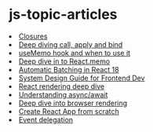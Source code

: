 # js-topic-articles

<li>
  <a href = "https://www.javascripttutorial.net/javascript-closure/#:~:text=In%20JavaScript%2C%20a%20closure%20is,the%20lexical%20scoping%20works%20first.">Closures</a>
</li>
<li>
  <a href = "https://blog.sessionstack.com/how-javascript-works-deep-dive-into-call-apply-and-bind-415f6729c902">Deep diving call, apply and bind</a>
  </li>  
  <li>
  <a href = "https://dev.to/bionicjulia/deeper-dive-into-react-usememo-2nj1">useMemo hook and when to use it</a>
  </li>
  <li>
  <a href = "https://bionicjulia.com/blog/deeper-dive-into-react-memo">Deep dive in to React.memo</a>
  </li>
  
  <li>
  <a href = "https://blog.bitsrc.io/automatic-batching-in-react-18-what-you-should-know-d50141dc096e">Automatic Batching in React 18</a>
  </li>
  
  <li>
  <a href = "https://dev.to/hellonehha/system-design-guide-for-front-end-developers-5fkl">System Design Guide for Frontend Dev</a>
  </li>
  
  
  <li>
  <a href = "https://codesandbox.io/embed/github/kentcdodds/beginners-guide-to-react/tree/codesandbox/18-hook-flow?         fontsize=14&hidenavigation=1&theme=dark">React rendering deep dive</a>
  </li>
  
  <li>
   <a href = "https://medium.com/@rafaelvidaurre/truly-understanding-async-await-491dd580500e">Understanding async/await</a>
  </li>
  
  <li>
   <a href = "https://blog.logrocket.com/how-browser-rendering-works-behind-scenes/#:~:text=LogRocket%20is%20like%20a%20DVR,exactly%20what%20a%20user%20experienced.">Deep dive into browser rendering</a>
  </li>
  
  <li>
   <a href = "https://levelup.gitconnected.com/freedom-from-create-react-app-how-to-create-react-apps-without-cra-27fadeb79c82">Create React App from scratch</a>
  </li>
  
   <li>
   <a href = "https://javascript.info/event-delegation">Event delegation</a>
  </li>
  
  
  
  
  
  
  







